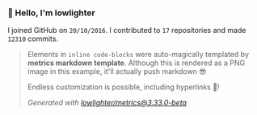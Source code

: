 ### 👋 Hello, I'm lowlighter

I joined GitHub on `20/10/2016`.
I contributed to `17` repositories and made `12310` commits.

> Elements in `inline code-blocks` were auto-magically templated by **metrics markdown template**.
> Although this is rendered as a PNG image in this example, it'll actually push markdown 😎
>
> Endless customization is possible, including hyperlinks 🎉!
>
> *Generated with [lowlighter/metrics@3.33.0-beta](https://github.com/lowlighter/metrics)*
